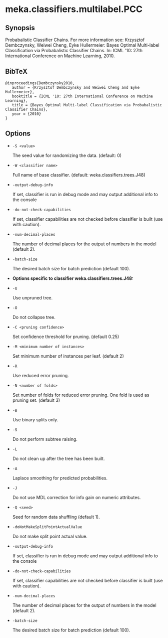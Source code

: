 # meka.classifiers.multilabel.PCC

## Synopsis
Probabalistic Classifier Chains. For more information see:
Krzysztof Dembczynsky, Weiwei Cheng, Eyke Hullermeier: Bayes Optimal Multi-label Classification via Probabalistic Classifier Chains. In: ICML '10: 27th International Conference on Machine Learning, 2010.

## BibTeX
```
@inproceedings{Dembczynsky2010,
   author = {Krzysztof Dembczynsky and Weiwei Cheng and Eyke Hullermeier},
   booktitle = {ICML '10: 27th International Conference on Machine Learning},
   title = {Bayes Optimal Multi-label Classification via Probabalistic Classifier Chains},
   year = {2010}
}
```
## Options
* `-S <value>`

    The seed value for randomizing the data.
    (default: 0)

* `-W <classifier name>`

    Full name of base classifier.
    (default: weka.classifiers.trees.J48)

* `-output-debug-info`

    If set, classifier is run in debug mode and
    may output additional info to the console

* `-do-not-check-capabilities`

    If set, classifier capabilities are not checked before classifier is built
    (use with caution).

* `-num-decimal-places`

    The number of decimal places for the output of numbers in the model (default 2).

* `-batch-size`

    The desired batch size for batch prediction  (default 100).

* **Options specific to classifier weka.classifiers.trees.J48:**

* `-U`

    Use unpruned tree.

* `-O`

    Do not collapse tree.

* `-C <pruning confidence>`

    Set confidence threshold for pruning.
    (default 0.25)

* `-M <minimum number of instances>`

    Set minimum number of instances per leaf.
    (default 2)

* `-R`

    Use reduced error pruning.

* `-N <number of folds>`

    Set number of folds for reduced error
    pruning. One fold is used as pruning set.
    (default 3)

* `-B`

    Use binary splits only.

* `-S`

    Do not perform subtree raising.

* `-L`

    Do not clean up after the tree has been built.

* `-A`

    Laplace smoothing for predicted probabilities.

* `-J`

    Do not use MDL correction for info gain on numeric attributes.

* `-Q <seed>`

    Seed for random data shuffling (default 1).

* `-doNotMakeSplitPointActualValue`

    Do not make split point actual value.

* `-output-debug-info`

    If set, classifier is run in debug mode and
    may output additional info to the console

* `-do-not-check-capabilities`

    If set, classifier capabilities are not checked before classifier is built
    (use with caution).

* `-num-decimal-places`

    The number of decimal places for the output of numbers in the model (default 2).

* `-batch-size`

    The desired batch size for batch prediction  (default 100).
